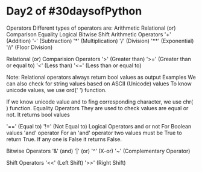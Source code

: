 # Day2 of #30daysofPython

Operators
Different types of operators are:
Arithmetic
Relational (or) Comparison
Equality
Logical
Bitwise
Shift
Arithmetic Operators
'+' (Addition) '-' (Subtraction) '*' (Multiplication) '/' (Division) '**' (Exponential) '//' (Floor Division)

Relational (or) Comparision Operators
'>' (Greater than) '>=' (Greater than or equal to) '<' (Less than) '<=' (Less than or equal to)

Note: Relational operators always return bool values as output Examples
We can also check for string values based on ASCII (Unicode) values
To know unicode values, we use ord(' ') function.

If we know unicode value and to fing corresponding character, we use chr( ) function.
Equality Operators
They are used to check values are equal or not. It returns bool values

'==' (Equal to)
'!=' (Not Equal to)
Logical Operators
and
or
not
For Boolean values
'and' operator For an 'and' operator two values must be True to return True. If any one is False it returns False.

Bitwise Operators
'&' (and) '|' (or) '^' (X-or) '~' (Complementary Operator)

Shift Operators
'<<' (Left Shift) '>>' (Right Shift)